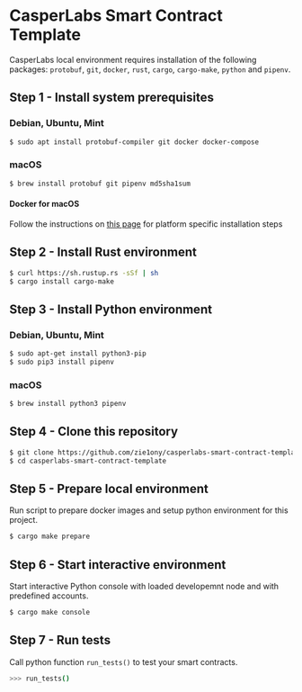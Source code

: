 # CasperLabs Smart Contract Template

CasperLabs local environment requires installation of the following packages: `protobuf`, `git`, `docker`, `rust`, `cargo`, `cargo-make`, `python` and `pipenv`.

## Step 1 - Install system prerequisites

### Debian, Ubuntu, Mint
```bash
$ sudo apt install protobuf-compiler git docker docker-compose
```

### macOS
```bash
$ brew install protobuf git pipenv md5sha1sum
```

#### Docker for macOS
Follow the instructions on [this page](https://docs.docker.com/install/) for platform specific installation steps

## Step 2 - Install Rust environment

```bash
$ curl https://sh.rustup.rs -sSf | sh
$ cargo install cargo-make
```

## Step 3 - Install Python environment

### Debian, Ubuntu, Mint
```bash
$ sudo apt-get install python3-pip
$ sudo pip3 install pipenv
```

### macOS
```bash
$ brew install python3 pipenv
```

## Step 4 - Clone this repository
```bash
$ git clone https://github.com/zie1ony/casperlabs-smart-contract-template
$ cd casperlabs-smart-contract-template
```

## Step 5 - Prepare local environment
Run script to prepare docker images and setup python environment for this project.
```bash
$ cargo make prepare
```

## Step 6 - Start interactive environment
Start interactive Python console with loaded developemnt node and with
predefined accounts.
```bash
$ cargo make console
```

## Step 7 - Run tests
Call python function `run_tests()` to test your smart contracts.
```bash
>>> run_tests()
```